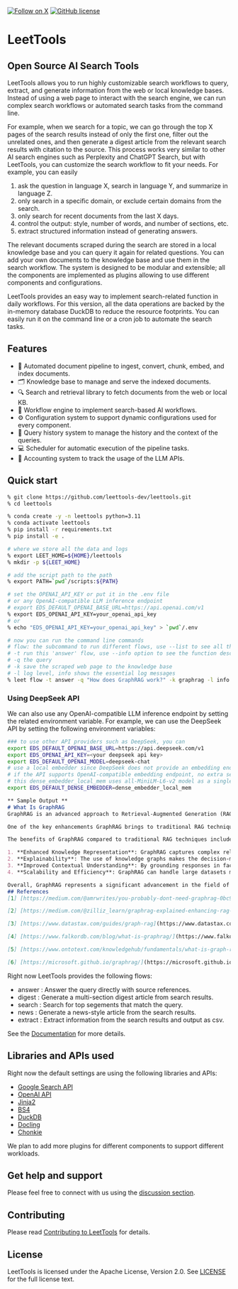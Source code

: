 [![Follow on X](https://img.shields.io/twitter/follow/LeetTools?logo=X&color=%20%23f5f5f5)](https://twitter.com/intent/follow?screen_name=LeetTools)
[![GitHub license](https://img.shields.io/badge/License-Apache_2.0-blue.svg?labelColor=%20%23155EEF&color=%20%23528bff)](https://github.com/leettools-dev/leettools)

# LeetTools

## Open Source AI Search Tools

LeetTools allows you to run highly customizable search workflows to query, extract, and 
generate information from the web or local knowledge bases. Instead of using a web
page to interact with the search engine, we can run complex search workflows or automated
search tasks from the command line.

For example, when we search for a topic, we can go through the top X pages of the search
results instead of only the first one, filter out the unrelated ones, and then generate
a digest article from the relevant search results with citation to the source. This 
process works very similar to other AI search engines such as Perplexity and ChatGPT
Search, but with LeetTools, you can customize the search workflow to fit your needs. 
For example, you can easily

1. ask the question in language X, search in language Y, and summarize in language Z.
2. only search in a specific domain, or exclude certain domains from the search.
3. only search for recent documents from the last X days.
4. control the output: style, number of words, and number of sections, etc.
5. extract structured information instead of generating answers.

The relevant documents scraped during the search are stored in a local knowledge base
and you can query it again for related questions. You can add your own documents to the
knowledge base and use them in the search workflow. The system is designed to 
be modular and extensible; all the components are implemented as plugins allowing to use
different components and configurations.

LeetTools provides an easy way to implement search-related function in daily workflows.
For this version, all the data operations are backed by the in-memory database DuckDB to
reduce the resource footprints. You can easily run it on the command line or a cron
job to automate the search tasks. 

## Features

* 🚀 Automated document pipeline to ingest, convert, chunk, embed, and index documents.
* 🗂️ Knowledge base to manage and serve the indexed documents.
* 🔍 Search and retrieval library to fetch documents from the web or local KB.
* 🤖 Workflow engine to implement search-based AI workflows.
* ⚙ Configuration system to support dynamic configurations used for every component.
* 📝 Query history system to manage the history and the context of the queries.
* 💻 Scheduler for automatic execution of the pipeline tasks.
* 🧩 Accounting system to track the usage of the LLM APIs.

## Quick start

```bash
% git clone https://github.com/leettools-dev/leettools.git
% cd leettools

% conda create -y -n leettools python=3.11
% conda activate leettools
% pip install -r requirements.txt
% pip install -e .

# where we store all the data and logs
% export LEET_HOME=${HOME}/leettools
% mkdir -p ${LEET_HOME}

# add the script path to the path
% export PATH=`pwd`/scripts:${PATH}

# set the OPENAI_API_KEY or put it in the .env file
# or any OpenAI-compatible LLM inference endpoint
# export EDS_DEFAULT_OPENAI_BASE_URL=https://api.openai.com/v1
% export EDS_OPENAI_API_KEY=your_openai_api_key
# or
% echo "EDS_OPENAI_API_KEY=your_openai_api_key" > `pwd`/.env

# now you can run the command line commands
# flow: the subcommand to run different flows, use --list to see all the available flows
# -t run this 'answer' flow, use --info option to see the function description
# -q the query
# -k save the scraped web page to the knowledge base
# -l log level, info shows the essential log messages
% leet flow -t answer -q "How does GraphRAG work?" -k graphrag -l info
```

### Using DeepSeek API

We can also use any OpenAI-compatible LLM inference endpoint by setting the related 
environment variable. For example, we can use the DeepSeek API by setting the following
environment variables:

```bash
### to use other API providers such as DeepSeek, you can
export EDS_DEFAULT_OPENAI_BASE_URL=https://api.deepseek.com/v1
export EDS_OPENAI_API_KEY=<your deepseek api key>
export EDS_DEFAULT_OPENAI_MODEL=deepseek-chat
# use a local embedder since DeepSeek does not provide an embedding endpoint yet
# if the API supports OpenAI-compatible embedding endpoint, no extra settings needed
# this dense_embedder_local_mem uses all-MiniLM-L6-v2 model as a singleton embedder
export EDS_DEFAULT_DENSE_EMBEDDER=dense_embedder_local_mem
```


```markdown
** Sample Output **
# What Is GraphRAG
GraphRAG is an advanced approach to Retrieval-Augmented Generation (RAG) that integrates knowledge graphs with large language models (LLMs) to enhance the generation of responses based on retrieved information. Its primary purpose is to improve the accuracy and relevance of generated outputs by leveraging the structured relationships within knowledge graphs, which allows for a more comprehensive contextual understanding of the data being processed[[1](#reference-1)][[2](#reference-2)].

One of the key enhancements GraphRAG brings to traditional RAG techniques is its ability to connect disparate pieces of information through their shared attributes, enabling the model to synthesize new insights. This is particularly beneficial for complex queries that require multi-hop reasoning or the integration of information from various sources[[3](#reference-3)][[4](#reference-4)]. By utilizing knowledge graphs, GraphRAG can better understand the relationships and dependencies between different pieces of information, leading to more coherent and contextually appropriate responses[[5](#reference-5)][[6](#reference-6)].

The benefits of GraphRAG compared to traditional RAG techniques include:

1. **Enhanced Knowledge Representation**: GraphRAG captures complex relationships between entities and concepts, allowing for a richer understanding of the data[[7](#reference-7)][[8](#reference-8)].
2. **Explainability**: The use of knowledge graphs makes the decision-making process of the AI more transparent, enabling users to trace errors and understand the reasoning behind outputs[[9](#reference-9)][[10](#reference-10)].
3. **Improved Contextual Understanding**: By grounding responses in factual knowledge, GraphRAG reduces the risk of generating incorrect or misleading information, a common issue in traditional RAG systems[[11](#reference-11)][[12](#reference-12)].
4. **Scalability and Efficiency**: GraphRAG can handle large datasets more efficiently, as it is built on fast knowledge graph stores, which can optimize performance and reduce costs associated with vector databases[[13](#reference-13)][[14](#reference-14)].

Overall, GraphRAG represents a significant advancement in the field of AI, particularly in applications requiring high precision and the ability to reason over complex relationships within data[[15](#reference-15)][[16](#reference-16)].
## References
[1] [https://medium.com/@amrwrites/you-probably-dont-need-graphrag-0bc9cf671db1](https://medium.com/@amrwrites/you-probably-dont-need-graphrag-0bc9cf671db1)

[2] [https://medium.com/@zilliz_learn/graphrag-explained-enhancing-rag-with-knowledge-graphs-3312065f99e1](https://medium.com/@zilliz_learn/graphrag-explained-enhancing-rag-with-knowledge-graphs-3312065f99e1)

[3] [https://www.datastax.com/guides/graph-rag](https://www.datastax.com/guides/graph-rag)

[4] [https://www.falkordb.com/blog/what-is-graphrag/](https://www.falkordb.com/blog/what-is-graphrag/)

[5] [https://www.ontotext.com/knowledgehub/fundamentals/what-is-graph-rag/](https://www.ontotext.com/knowledgehub/fundamentals/what-is-graph-rag/)

[6] [https://microsoft.github.io/graphrag/](https://microsoft.github.io/graphrag/)
```

Right now LeetTools provides the following flows:

* answer  : Answer the query directly with source references.
* digest  : Generate a multi-section digest article from search results.
* search  : Search for top segements that match the query.
* news    : Generate a news-style article from the search results.
* extract : Extract information from the search results and output as csv.


See the [Documentation](docs/documentation.md) for more details.


## Libraries and APIs used

Right now the default settings are using the following libraries and APIs:

- [Google Search API](https://developers.google.com/custom-search/v1/overview)
- [OpenAI API](https://beta.openai.com/docs/api-reference/completions/create)
- [Jinja2](https://jinja.palletsprojects.com/en/3.0.x/)
- [BS4](https://www.crummy.com/software/BeautifulSoup/bs4/doc/)
- [DuckDB](https://github.com/duckdb/duckdb)
- [Docling](https://github.com/DS4SD/docling)
- [Chonkie](https://github.com/bhavnicksm/chonkie)

We plan to add more plugins for different components to support different workloads.

## Get help and support

Please feel free to connect with us using the [discussion section](https://github.com/leettools-dev/leettools/discussions).


## Contributing

Please read [Contributing to LeetTools](CONTRIBUTING.md) for details.

## License

LeetTools is licensed under the Apache License, Version 2.0. See [LICENSE](LICENSE) 
for the full license text.

